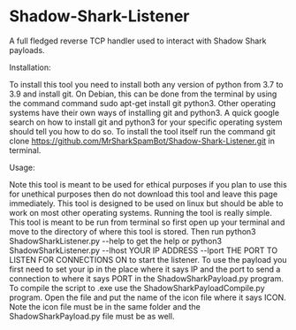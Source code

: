 # Shadow-Shark-Listener
A full fledged reverse TCP handler used to interact with Shadow Shark payloads.

Installation:

To install this tool you need to install both any version of python from 3.7 to 3.9 and install git. On Debian, this can be done from the terminal by using the command command sudo apt-get install git python3. Other operating systems have their own ways of installing git and python3. A quick google search on how to install git and python3 for your specific operating system should tell you how to do so. To install the tool itself run the command git clone https://github.com/MrSharkSpamBot/Shadow-Shark-Listener.git in terminal.

Usage:

Note this tool is meant to be used for ethical purposes if you plan to use this for unethical purposes then do not download this tool and leave this page immediately. This tool is designed to be used on linux but should be able to work on most other operating systems. Running the tool is really simple. This tool is meant to be run from terminal so first open up your terminal and move to the directory of where this tool is stored. Then run python3 ShadowSharkListener.py --help to get the help or python3 ShadowSharkListener.py --lhost YOUR IP ADDRESS --lport THE PORT TO LISTEN FOR CONNECTIONS ON to start the listener. To use the payload you first need to set your ip in the place where it says IP and the port to send a connection to where it says PORT in the ShadowSharkPayload.py program. To compile the script to .exe use the ShadowSharkPayloadCompile.py program. Open the file and put the name of the icon file where it says ICON. Note the icon file must be in the same folder and the ShadowSharkPayload.py file must be as well. 
